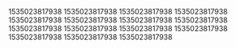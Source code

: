 1535023817938
1535023817938
1535023817938
1535023817938
1535023817938
1535023817938
1535023817938
1535023817938
1535023817938
1535023817938
1535023817938
1535023817938
1535023817938
1535023817938
1535023817938